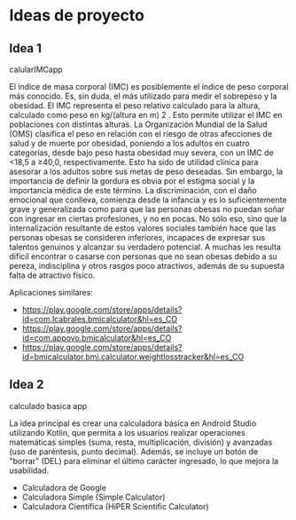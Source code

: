 # Ideas de proyecto

## Idea 1

calularIMCapp

El índice de masa corporal (IMC) es posiblemente el índice de peso corporal más conocido. Es, sin duda, el más utilizado para medir el sobrepeso y la obesidad. El IMC representa el peso relativo calculado para la altura, calculado como peso en kg/(altura en m) 2 . Esto permite utilizar el IMC en poblaciones con distintas alturas.
La Organización Mundial de la Salud (OMS) clasifica el peso en relación con el riesgo de otras afecciones de salud y de muerte por obesidad, poniendo a los adultos en cuatro categorías, desde bajo peso hasta obesidad muy severa, con un IMC de <18,5 a ≥40,0, respectivamente. Esto ha sido de utilidad clínica para asesorar a los adultos sobre sus metas de peso deseadas.
Sin embargo, la importancia de definir la gordura es obvia por el estigma social y la importancia médica de este término. La discriminación, con el daño emocional que conlleva, comienza desde la infancia y es lo suficientemente grave y generalizada como para que las personas obesas no puedan soñar con ingresar en ciertas profesiones, y no en pocas.
No sólo eso, sino que la internalización resultante de estos valores sociales también hace que las personas obesas se consideren inferiores, incapaces de expresar sus talentos genuinos y alcanzar su verdadero potencial. A muchas les resulta difícil encontrar o casarse con personas que no sean obesas debido a su pereza, indisciplina y otros rasgos poco atractivos, además de su supuesta falta de atractivo físico.

Aplicaciones similares:

- https://play.google.com/store/apps/details?id=com.lcabrales.bmicalculator&hl=es_CO
- https://play.google.com/store/apps/details?id=com.appovo.bmicalculator&hl=es_CO 
- https://play.google.com/store/apps/details?id=bmicalculator.bmi.calculator.weightlosstracker&hl=es_CO

## Idea 2

calculado basica app

La idea principal es crear una calculadora básica en Android Studio utilizando Kotlin, que permita a los usuarios realizar operaciones matemáticas simples (suma, resta, multiplicación, división) y avanzadas (uso de paréntesis, punto decimal). Además, se incluye un botón de "borrar" (DEL) para eliminar el último carácter ingresado, lo que mejora la usabilidad.


- Calculadora de Google
- Calculadora Simple (Simple Calculator)
- Calculadora Científica (HiPER Scientific Calculator)

